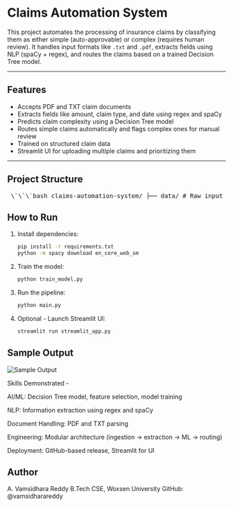 # Claims Automation System

This project automates the processing of insurance claims by classifying them as either simple (auto-approvable) or complex (requires human review). It handles input formats like `.txt` and `.pdf`, extracts fields using NLP (spaCy + regex), and routes the claims based on a trained Decision Tree model.

---

## Features

- Accepts PDF and TXT claim documents
- Extracts fields like amount, claim type, and date using regex and spaCy
- Predicts claim complexity using a Decision Tree model
- Routes simple claims automatically and flags complex ones for manual review
- Trained on structured claim data
- Streamlit UI for uploading multiple claims and prioritizing them

---

## Project Structure

<pre> \`\`\`bash claims-automation-system/ ├── data/ # Raw input claims (txt, pdf) ├── processed/ # Processed structured CSV used for training ├── ingestion/ # PDF/text reading logic ├── extraction/ # Field extraction logic (regex + spaCy) ├── decision_engine/ # ML model + encoders ├── workflow/ # Prediction and routing logic ├── train_model.py # Train the Decision Tree model ├── main.py # Run full pipeline on input files ├── streamlit_app.py # Streamlit app for batch claim analysis ├── requirements.txt # Python dependencies └── README.md # You're here \`\`\` </pre>

## How to Run

1. Install dependencies:
   ```bash
   pip install -r requirements.txt
   python -m spacy download en_core_web_sm

2. Train the model:
   ```bash
   python train_model.py

3. Run the pipeline:
   ```bash
   python main.py

4. Optional - Launch Streamlit UI:
   ```bash
   streamlit run streamlit_app.py


## Sample Output

![Sample Output](assets/sample_output.png)

Skills Demonstrated -

AI/ML: Decision Tree model, feature selection, model training

NLP: Information extraction using regex and spaCy

Document Handling: PDF and TXT parsing

Engineering: Modular architecture (ingestion → extraction → ML → routing)

Deployment: GitHub-based release, Streamlit for UI

## Author

A. Vamsidhara Reddy
B.Tech CSE, Woxsen University
GitHub: @vamsidharareddy